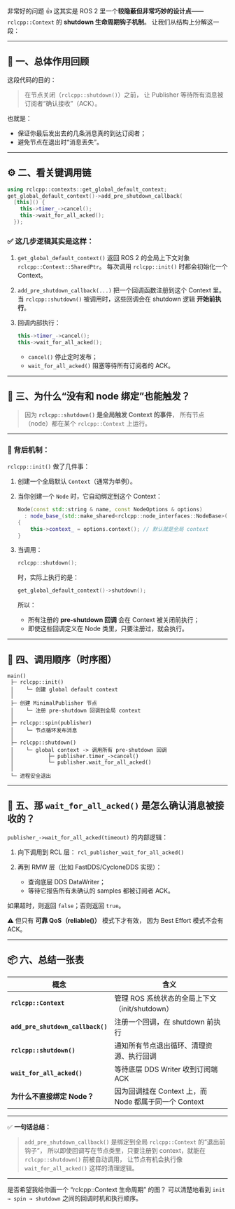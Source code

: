 非常好的问题 👍
这其实是 ROS 2 里一个**较隐蔽但非常巧妙的设计点**——`rclcpp::Context` 的 **shutdown 生命周期钩子机制**。
让我们从结构上分解这一段：

---

## 🧩 一、总体作用回顾

这段代码的目的：

> 在节点关闭（`rclcpp::shutdown()`）之前，
> 让 Publisher 等待所有消息被订阅者“确认接收”（ACK）。

也就是：

* 保证你最后发出去的几条消息真的到达订阅者；
* 避免节点在退出时“消息丢失”。

---

## ⚙️ 二、看关键调用链

```cpp
using rclcpp::contexts::get_global_default_context;
get_global_default_context()->add_pre_shutdown_callback(
  [this]() {
    this->timer_->cancel();
    this->wait_for_all_acked();
  });
```

### ✅ 这几步逻辑其实是这样：

1. `get_global_default_context()`
   返回 ROS 2 的全局上下文对象 `rclcpp::Context::SharedPtr`。
   每次调用 `rclcpp::init()` 时都会初始化一个 Context。

2. `add_pre_shutdown_callback(...)`
   把一个回调函数注册到这个 Context 里。
   当 `rclcpp::shutdown()` 被调用时，这些回调会在 shutdown 逻辑 **开始前执行**。

3. 回调内部执行：

   ```cpp
   this->timer_->cancel();
   this->wait_for_all_acked();
   ```

   * `cancel()` 停止定时发布；
   * `wait_for_all_acked()` 阻塞等待所有订阅者的 ACK。

---

## 📘 三、为什么“没有和 node 绑定”也能触发？

> 因为 **`rclcpp::shutdown()` 是全局触发 Context 的事件**，
> 所有节点（node）都在某个 `rclcpp::Context` 上运行。

---

### 🧱 背后机制：

`rclcpp::init()` 做了几件事：

1. 创建一个全局默认 `Context`（通常为单例）。
2. 当你创建一个 `Node` 时，它自动绑定到这个 Context：

   ```cpp
   Node(const std::string & name, const NodeOptions & options)
     : node_base_(std::make_shared<rclcpp::node_interfaces::NodeBase>(...))
   {
       this->context_ = options.context(); // 默认就是全局 context
   }
   ```
3. 当调用：

   ```cpp
   rclcpp::shutdown();
   ```

   时，实际上执行的是：

   ```cpp
   get_global_default_context()->shutdown();
   ```

   所以：

   * 所有注册的 **pre-shutdown 回调** 会在 Context 被关闭前执行；
   * 即使这些回调定义在 Node 类里，只要注册过，就会执行。

---

## 🔁 四、调用顺序（时序图）

```plaintext
main()
 ├─ rclcpp::init()
 │    └─ 创建 global default context
 │
 ├─ 创建 MinimalPublisher 节点
 │    └─ 注册 pre-shutdown 回调到全局 context
 │
 ├─ rclcpp::spin(publisher)
 │    └─ 节点循环发布消息
 │
 ├─ rclcpp::shutdown()
 │    └─ global context -> 调用所有 pre-shutdown 回调
 │           ├─ publisher.timer_->cancel()
 │           └─ publisher.wait_for_all_acked()
 │
 └─ 进程安全退出
```

---

## 💬 五、那 `wait_for_all_acked()` 是怎么确认消息被接收的？

`publisher_->wait_for_all_acked(timeout)` 的内部逻辑：

1. 向下调用到 RCL 层：
   `rcl_publisher_wait_for_all_acked()`
2. 再到 RMW 层（比如 FastDDS/CycloneDDS 实现）：

   * 查询底层 DDS DataWriter；
   * 等待它报告所有未确认的 samples 都被订阅者 ACK。

如果超时，则返回 `false`；否则返回 `true`。

⚠️ 但只有 **可靠 QoS（reliable()）** 模式下才有效，
因为 Best Effort 模式不会有 ACK。

---

## 📦 六、总结一张表

| 概念                                | 含义                                     |
| --------------------------------- | -------------------------------------- |
| **`rclcpp::Context`**             | 管理 ROS 系统状态的全局上下文（init/shutdown）       |
| **`add_pre_shutdown_callback()`** | 注册一个回调，在 shutdown 前执行                  |
| **`rclcpp::shutdown()`**          | 通知所有节点退出循环、清理资源、执行回调                   |
| **`wait_for_all_acked()`**        | 等待底层 DDS Writer 收到订阅端 ACK              |
| **为什么不直接绑定 Node？**                | 因为回调挂在 Context 上，而 Node 都属于同一个 Context |

---

✅ **一句话总结：**

> `add_pre_shutdown_callback()` 是绑定到全局 `rclcpp::Context` 的“退出前钩子”，
> 所以即使回调写在节点类里，只要注册到 context，就能在 `rclcpp::shutdown()` 前被自动调用，
> 让节点有机会执行像 `wait_for_all_acked()` 这样的清理逻辑。

---

是否希望我给你画一个 “rclcpp::Context 生命周期” 的图？
可以清楚地看到 `init → spin → shutdown` 之间的回调时机和执行顺序。
